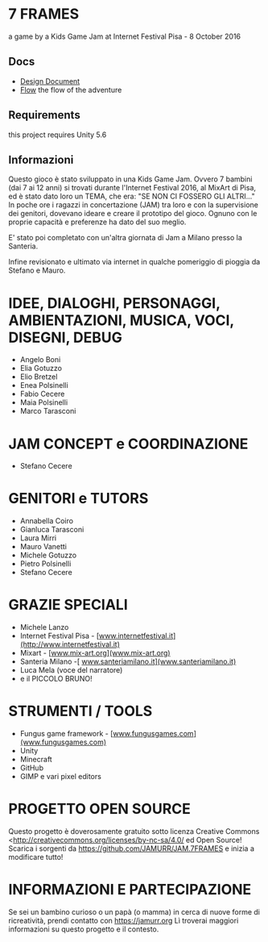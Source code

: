 # 7 FRAMES

a game by a Kids Game Jam
at Internet Festival Pisa - 8 October 2016

## Docs

- [Design Document](7F_DesignDocument.md)
- [Flow](7F_Flow.md) the flow of the adventure

## Requirements

this project requires Unity 5.6

## Informazioni
Questo gioco è stato sviluppato in una Kids Game Jam.
Ovvero 7 bambini (dai 7 ai 12 anni) si trovati durante l'Internet Festival 2016, al MixArt di Pisa, ed è stato dato loro un TEMA, che era: "SE NON CI FOSSERO GLI ALTRI..."
In poche ore i ragazzi in concertazione (JAM) tra loro e con la supervisione dei genitori, dovevano ideare e creare il prototipo del gioco.
Ognuno con le proprie capacità e preferenze ha dato del suo meglio.

E' stato poi completato con un'altra giornata di Jam a Milano presso la Santeria.

Infine revisionato e ultimato via internet in qualche pomeriggio di pioggia da Stefano e Mauro.

# IDEE, DIALOGHI, PERSONAGGI, AMBIENTAZIONI, MUSICA, VOCI, DISEGNI, DEBUG
- Angelo Boni
- Elia Gotuzzo
- Elio Bretzel
- Enea Polsinelli
- Fabio Cecere
- Maia Polsinelli
- Marco Tarasconi

# JAM CONCEPT e COORDINAZIONE
- Stefano Cecere

# GENITORI e TUTORS
- Annabella Coiro
- Gianluca Tarasconi
- Laura Mirri
- Mauro Vanetti
- Michele Gotuzzo
- Pietro Polsinelli
- Stefano Cecere

# GRAZIE SPECIALI
- Michele Lanzo
- Internet Festival Pisa - [www.internetfestival.it](http://www.internetfestival.it)
- Mixart - [www.mix-art.org](www.mix-art.org)
- Santeria Milano -[ www.santeriamilano.it](www.santeriamilano.it)
- Luca Mela (voce del narratore)
- e il PICCOLO BRUNO!

# STRUMENTI / TOOLS
- Fungus game framework - [www.fungusgames.com](www.fungusgames.com)
- Unity
- Minecraft
- GitHub
- GIMP e vari pixel editors

# PROGETTO OPEN SOURCE
Questo progetto è doverosamente gratuito sotto licenza Creative Commons <http://creativecommons.org/licenses/by-nc-sa/4.0/ ed Open Source!
Scarica i sorgenti da <https://github.com/JAMURR/JAM.7FRAMES> e inizia a modificare tutto!

# INFORMAZIONI E PARTECIPAZIONE
Se sei un bambino curioso o un papà (o mamma) in cerca di nuove forme di ricreatività, prendi contatto con https://jamurr.org
Lì troverai maggiori informazioni su questo progetto e il contesto.
